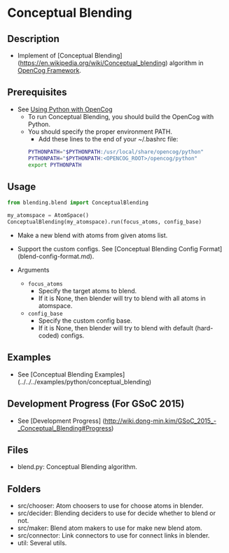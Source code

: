 # Conceptual Blending
## Description
* Implement of [Conceptual Blending]
 (https://en.wikipedia.org/wiki/Conceptual_blending)
 algorithm in [OpenCog Framework](https://github.com/opencog/opencog).


## Prerequisites
* See [Using Python with OpenCog](../README.md)
  * To run Conceptual Blending, you should build the OpenCog with Python.
  * You should specify the proper environment PATH.
    * Add these lines to the end of your ~/.bashrc file:
    ```bash
    PYTHONPATH="$PYTHONPATH:/usr/local/share/opencog/python"
    PYTHONPATH="$PYTHONPATH:<OPENCOG_ROOT>/opencog/python"
    export PYTHONPATH
    ```


## Usage
```python
from blending.blend import ConceptualBlending

my_atomspace = AtomSpace()
ConceptualBlending(my_atomspace).run(focus_atoms, config_base)
```

* Make a new blend with atoms from given atoms list.
* Support the custom configs. See [Conceptual Blending Config Format]
 (blend-config-format.md).
 
* Arguments
  * `focus_atoms`
    * Specify the target atoms to blend.
    * If it is None, then blender will try to blend with all atoms in atomspace.
  * `config_base`
    * Specify the custom config base.
    * If it is None, then blender will try to blend with default
     (hard-coded) configs.


## Examples
* See [Conceptual Blending Examples]
 (../../../examples/python/conceptual_blending)


## Development Progress (For GSoC 2015)
* See [Development Progress]
 (http://wiki.dong-min.kim/GSoC_2015_-_Conceptual_Blending#Progress)


## Files
* blend.py: Conceptual Blending algorithm.


## Folders
* src/chooser: Atom choosers to use for choose atoms in blender.
* src/decider: Blending deciders to use for decide whether to blend or not.
* src/maker: Blend atom makers to use for make new blend atom.
* src/connector: Link connectors to use for connect links in blender.
* util: Several utils.
